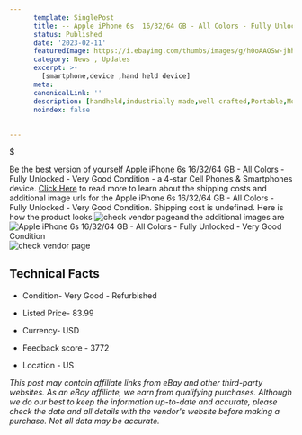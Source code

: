 ```yaml
---
      template: SinglePost
      title: -- Apple iPhone 6s  16/32/64 GB - All Colors - Fully Unlocked - Very Good Condition
      status: Published
      date: '2023-02-11'
      featuredImage: https://i.ebayimg.com/thumbs/images/g/h0oAAOSw-jhhnDdN/s-l225.jpg
      category: News , Updates
      excerpt: >-
        [smartphone,device ,hand held device]
      meta:
      canonicalLink: ''
      description: [handheld,industrially made,well crafted,Portable,Mobile,Compact,Convenient,Lightweight,Maneuverable,Man-portable,Miniature,Carriable,Hand-held,Light,Holdable,Transportable,Mobile device,Pocket-sized,On-the-go,Wireless,Cordless,Compact size,Convenient size, smartphone,device ,hand held device]
      noindex: false
      
        
---
```

$

Be the best version of yourself Apple iPhone 6s  16/32/64 GB - All Colors - Fully Unlocked - Very Good Condition - a 4-star Cell Phones & Smartphones device. [Click Here](https://www.ebay.com/itm/403312270372?hash=item5de748dc24%3Ag%3Ah0oAAOSw-jhhnDdN&mkevt=1&mkcid=1&mkrid=711-53200-19255-0&campid=%253CePNCampaignId%253E&customid=%253CreferenceId%253E&toolid=10049) to read more to learn about the shipping costs and additional image urls for the Apple iPhone 6s  16/32/64 GB - All Colors - Fully Unlocked - Very Good Condition. Shipping cost is undefined. Here is how the product looks ![check vendor page](https://i.ebayimg.com/thumbs/images/g/h0oAAOSw-jhhnDdN/s-l225.jpg)and the additional images are![Apple iPhone 6s  16/32/64 GB - All Colors - Fully Unlocked - Very Good Condition](https://i.ebayimg.com/images/g/h0oAAOSw-jhhnDdN/s-l960.jpg)![check vendor page](https://origin-galleryplus.ebayimg.com/ws/web/403312270372_2_0_1/225x225.jpg,https://origin-galleryplus.ebayimg.com/ws/web/403312270372_3_0_1/225x225.jpg,https://origin-galleryplus.ebayimg.com/ws/web/403312270372_4_0_1/225x225.jpg,https://origin-galleryplus.ebayimg.com/ws/web/403312270372_5_0_1/225x225.jpg,https://origin-galleryplus.ebayimg.com/ws/web/403312270372_6_0_1/225x225.jpg,https://origin-galleryplus.ebayimg.com/ws/web/403312270372_7_0_1/225x225.jpg,https://origin-galleryplus.ebayimg.com/ws/web/403312270372_8_0_1/225x225.jpg,https://origin-galleryplus.ebayimg.com/ws/web/403312270372_9_0_1/225x225.jpg)



 ## Technical Facts 



     
      

 - Condition- Very Good - Refurbished 


      

 - Listed Price- 83.99 


      

 - Currency- USD 


      

 - Feedback score - 3772 


      

 - Location - US 


      
      

 *_This post may contain affiliate links from eBay and other third-party websites. As an eBay affiliate, we earn from qualifying purchases. Although we do our best to keep the information up-to-date and accurate, please check the date and all details with the vendor's website before making a purchase. Not all data may be accurate._*






